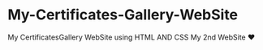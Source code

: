 # My-Certificates-Gallery-WebSite
My CertificatesGallery WebSite using HTML AND CSS My 2nd WebSite ❤️
